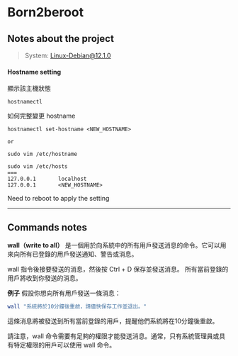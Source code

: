 # Born2beroot

## Notes about the project
> System: Linux-Debian@12.1.0
#### Hostname setting

顯示該主機狀態
```shell
hostnamectl
```

如何完整變更 hostname
```shell
hostnamectl set-hostname <NEW_HOSTNAME>

or

sudo vim /etc/hostname
```

```
sudo vim /etc/hosts
===
127.0.0.1       localhost
127.0.0.1       <NEW_HOSTNAME>
```

Need to reboot to apply the setting

---- 

## Commands notes
**wall（write to all）** 是一個用於向系統中的所有用戶發送消息的命令。它可以用來向所有已登錄的用戶發送通知、警告或消息。

wall 指令後接要發送的消息，然後按 Ctrl + D 保存並發送消息。
所有當前登錄的用戶將收到你發送的消息。

**例子**
假設你想向所有用戶發送一條消息：

```sh
wall "系統將於10分鐘後重啟，請儘快保存工作並退出。"
```

這條消息將被發送到所有當前登錄的用戶，提醒他們系統將在10分鐘後重啟。

請注意，wall 命令需要有足夠的權限才能發送消息。通常，只有系統管理員或具有特定權限的用戶可以使用 wall 命令。





